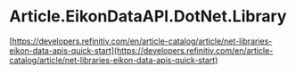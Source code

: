 # Article.EikonDataAPI.DotNet.Library
[https://developers.refinitiv.com/en/article-catalog/article/net-libraries-eikon-data-apis-quick-start](https://developers.refinitiv.com/en/article-catalog/article/net-libraries-eikon-data-apis-quick-start)
